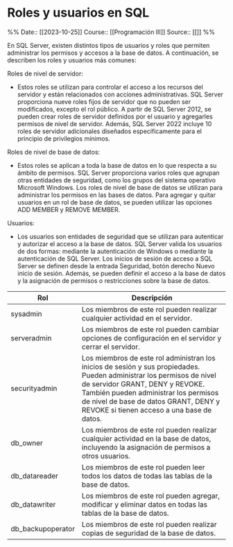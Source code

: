 # Roles y usuarios en SQL

%%
Date:: [[2023-10-25]]
Course:: [[Programación III]]
Source:: [[]]
%%

En SQL Server, existen distintos tipos de usuarios y roles que permiten administrar los permisos y accesos a la base de datos. A continuación, se describen los roles y usuarios más comunes:

Roles de nivel de servidor:
- Estos roles se utilizan para controlar el acceso a los recursos del servidor y están relacionados con acciones administrativas. SQL Server proporciona nueve roles fijos de servidor que no pueden ser modificados, excepto el rol público. A partir de SQL Server 2012, se pueden crear roles de servidor definidos por el usuario y agregarles permisos de nivel de servidor. Además, SQL Server 2022 incluye 10 roles de servidor adicionales diseñados específicamente para el principio de privilegios mínimos.

Roles de nivel de base de datos:
- Estos roles se aplican a toda la base de datos en lo que respecta a su ámbito de permisos. SQL Server proporciona varios roles que agrupan otras entidades de seguridad, como los grupos del sistema operativo Microsoft Windows. Los roles de nivel de base de datos se utilizan para administrar los permisos en las bases de datos. Para agregar y quitar usuarios en un rol de base de datos, se pueden utilizar las opciones ADD MEMBER y REMOVE MEMBER.

Usuarios:
- Los usuarios son entidades de seguridad que se utilizan para autenticar y autorizar el acceso a la base de datos. SQL Server valida los usuarios de dos formas: mediante la autenticación de Windows o mediante la autenticación de SQL Server. Los inicios de sesión de acceso a SQL Server se definen desde la entrada Seguridad, botón derecho Nuevo inicio de sesión. Además, se pueden definir el acceso a la base de datos y la asignación de permisos o restricciones sobre la base de datos.



| Rol | Descripción |
| --- | --- |
| sysadmin | Los miembros de este rol pueden realizar cualquier actividad en el servidor. |
| serveradmin | Los miembros de este rol pueden cambiar opciones de configuración en el servidor y cerrar el servidor. |
| securityadmin | Los miembros de este rol administran los inicios de sesión y sus propiedades. Pueden administrar los permisos de nivel de servidor GRANT, DENY y REVOKE. También pueden administrar los permisos de nivel de base de datos GRANT, DENY y REVOKE si tienen acceso a una base de datos. |
| db_owner | Los miembros de este rol pueden realizar cualquier actividad en la base de datos, incluyendo la asignación de permisos a otros usuarios. |
| db_datareader | Los miembros de este rol pueden leer todos los datos de todas las tablas de la base de datos. |
| db_datawriter | Los miembros de este rol pueden agregar, modificar y eliminar datos en todas las tablas de la base de datos. |
| db_backupoperator | Los miembros de este rol pueden realizar copias de seguridad de la base de datos. |


